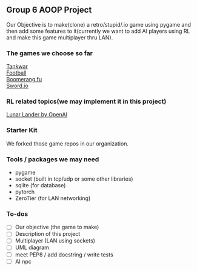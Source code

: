 ## Group 6 AOOP Project
Our Objective is to make(clone) a retro/stupid/.io game using pygame and then add some features to it(currently we want to add AI players using RL and make this game multiplayer thru LAN).  

### The games we choose so far 
[Tankwar](https://github.com/CharlesPikachu/Games/tree/master/cpgames/core/games/tankwar)  
[Football](https://github.com/CharlesPikachu/Games/tree/master/cpgames/core/games/bloodfootball)  
[Boomerang fu](https://www.youtube.com/watch?v=2xfgPGCdCBU)  
[Sword.io](https://github.com/codergautam/swordbattle.io?fbclid=IwAR2vRRDuaRNHPJH2v7DM0Br9vzpAZkwViEduoDyABFNB_KqFbyrg_kKRujM)  

### RL related topics(we may implement it in this project)
[Lunar Lander by OpenAI](https://medium.com/no-sliver-bullet/%E5%BC%B7%E5%8C%96%E5%AD%B8%E7%BF%92-reinforcement-learning-lunar-lander-v2-1291d48b71c3)  

### Starter Kit 
We forked those game repos in our organization.  

### Tools / packages we may need
- pygame
- socket (built in tcp/udp or some other libraries)
- sqlite (for database)
- pytorch
- ZeroTier (for LAN networking)

### To-dos
- [ ] Our objective (the game to make)
- [ ] Description of this project
- [ ] Multiplayer (LAN using sockets)
- [ ] UML diagram
- [ ] meet PEP8 / add docstring / write tests 
- [ ] AI npc
